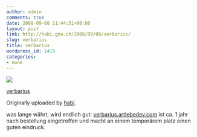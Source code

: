 ```yaml
---
author: admin
comments: true
date: 2008-09-08 11:44:51+00:00
layout: post
link: http://habi.gna.ch/2008/09/08/verbarius/
slug: verbarius
title: verbarius
wordpress_id: 1419
categories:
- none
---
```



 [![](http://farm4.static.flickr.com/3080/2838891821_c26bc2176a_m.jpg)](http://www.flickr.com/photos/habi/2838891821/)
   

 
  [verbarius](http://www.flickr.com/photos/habi/2838891821/)
    

  Originally uploaded by [habi](http://www.flickr.com/people/habi/).
 



was lange währt, wird endlich gut: [verbarius.artlebedev.com](http://verbarius.artlebedev.com) ist ca. 1 jahr nach bestellung eingetroffen und macht an einem temporärem platz einen guten eindruck.
  

